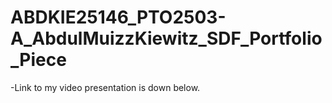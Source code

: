 # ABDKIE25146_PTO2503-A_AbdulMuizzKiewitz_SDF_Portfolio_Piece

-Link to my video presentation is down below.


